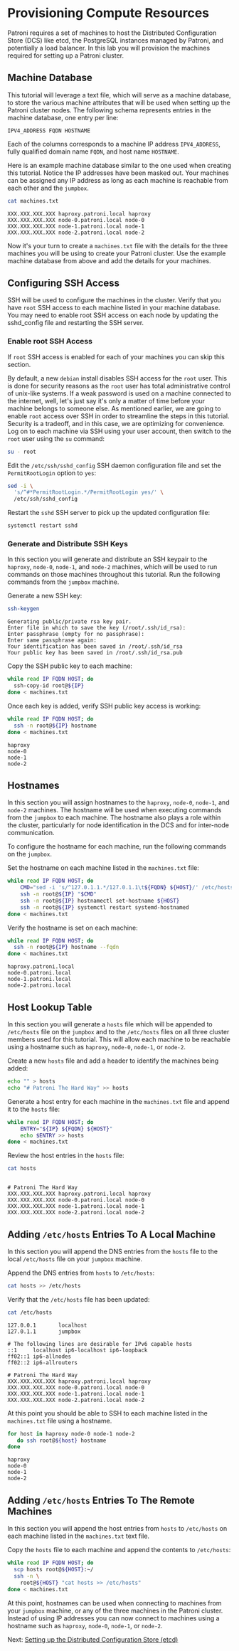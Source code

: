# Provisioning Compute Resources

Patroni requires a set of machines to host the Distributed Configuration Store (DCS) like etcd, the PostgreSQL instances managed by Patroni, and potentially a load balancer. In this lab you will provision the machines required for setting up a Patroni cluster.

## Machine Database

This tutorial will leverage a text file, which will serve as a machine database, to store the various machine attributes that will be used when setting up the Patroni cluster nodes. The following schema represents entries in the machine database, one entry per line:

```text
IPV4_ADDRESS FQDN HOSTNAME
```

Each of the columns corresponds to a machine IP address `IPV4_ADDRESS`, fully qualified domain name `FQDN`, and host name `HOSTNAME`.

Here is an example machine database similar to the one used when creating this tutorial. Notice the IP addresses have been masked out. Your machines can be assigned any IP address as long as each machine is reachable from each other and the `jumpbox`.

```bash
cat machines.txt
```

```text
XXX.XXX.XXX.XXX haproxy.patroni.local haproxy
XXX.XXX.XXX.XXX node-0.patroni.local node-0
XXX.XXX.XXX.XXX node-1.patroni.local node-1
XXX.XXX.XXX.XXX node-2.patroni.local node-2
```

Now it's your turn to create a `machines.txt` file with the details for the three machines you will be using to create your Patroni cluster. Use the example machine database from above and add the details for your machines.

## Configuring SSH Access

SSH will be used to configure the machines in the cluster. Verify that you have `root` SSH access to each machine listed in your machine database. You may need to enable root SSH access on each node by updating the sshd_config file and restarting the SSH server.

### Enable root SSH Access

If `root` SSH access is enabled for each of your machines you can skip this section.

By default, a new `debian` install disables SSH access for the `root` user. This is done for security reasons as the `root` user has total administrative control of unix-like systems. If a weak password is used on a machine connected to the internet, well, let's just say it's only a matter of time before your machine belongs to someone else. As mentioned earlier, we are going to enable `root` access over SSH in order to streamline the steps in this tutorial. Security is a tradeoff, and in this case, we are optimizing for convenience. Log on to each machine via SSH using your user account, then switch to the `root` user using the `su` command:

```bash
su - root
```

Edit the `/etc/ssh/sshd_config` SSH daemon configuration file and set the `PermitRootLogin` option to `yes`:

```bash
sed -i \
  's/^#*PermitRootLogin.*/PermitRootLogin yes/' \
  /etc/ssh/sshd_config
```

Restart the `sshd` SSH server to pick up the updated configuration file:

```bash
systemctl restart sshd
```

### Generate and Distribute SSH Keys

In this section you will generate and distribute an SSH keypair to the `haproxy`, `node-0`, `node-1`, and `node-2` machines, which will be used to run commands on those machines throughout this tutorial. Run the following commands from the `jumpbox` machine.

Generate a new SSH key:

```bash
ssh-keygen
```

```text
Generating public/private rsa key pair.
Enter file in which to save the key (/root/.ssh/id_rsa):
Enter passphrase (empty for no passphrase):
Enter same passphrase again:
Your identification has been saved in /root/.ssh/id_rsa
Your public key has been saved in /root/.ssh/id_rsa.pub
```

Copy the SSH public key to each machine:

```bash
while read IP FQDN HOST; do
  ssh-copy-id root@${IP}
done < machines.txt
```

Once each key is added, verify SSH public key access is working:

```bash
while read IP FQDN HOST; do
  ssh -n root@${IP} hostname
done < machines.txt
```

```text
haproxy
node-0
node-1
node-2
```

## Hostnames

In this section you will assign hostnames to the `haproxy`, `node-0`, `node-1`, and `node-2` machines. The hostname will be used when executing commands from the `jumpbox` to each machine. The hostname also plays a role within the cluster, particularly for node identification in the DCS and for inter-node communication.

To configure the hostname for each machine, run the following commands on the `jumpbox`.

Set the hostname on each machine listed in the `machines.txt` file:

```bash
while read IP FQDN HOST; do
    CMD="sed -i 's/^127.0.1.1.*/127.0.1.1\t${FQDN} ${HOST}/' /etc/hosts"
    ssh -n root@${IP} "$CMD"
    ssh -n root@${IP} hostnamectl set-hostname ${HOST}
    ssh -n root@${IP} systemctl restart systemd-hostnamed
done < machines.txt
```

Verify the hostname is set on each machine:

```bash
while read IP FQDN HOST; do
  ssh -n root@${IP} hostname --fqdn
done < machines.txt
```

```text
haproxy.patroni.local
node-0.patroni.local
node-1.patroni.local
node-2.patroni.local
```

## Host Lookup Table

In this section you will generate a `hosts` file which will be appended to `/etc/hosts` file on the `jumpbox` and to the `/etc/hosts` files on all three cluster members used for this tutorial. This will allow each machine to be reachable using a hostname such as `haproxy`, `node-0`, `node-1`, or `node-2`.

Create a new `hosts` file and add a header to identify the machines being added:

```bash
echo "" > hosts
echo "# Patroni The Hard Way" >> hosts
```

Generate a host entry for each machine in the `machines.txt` file and append it to the `hosts` file:

```bash
while read IP FQDN HOST; do
    ENTRY="${IP} ${FQDN} ${HOST}"
    echo $ENTRY >> hosts
done < machines.txt
```

Review the host entries in the `hosts` file:

```bash
cat hosts
```

```text

# Patroni The Hard Way
XXX.XXX.XXX.XXX haproxy.patroni.local haproxy
XXX.XXX.XXX.XXX node-0.patroni.local node-0
XXX.XXX.XXX.XXX node-1.patroni.local node-1
XXX.XXX.XXX.XXX node-2.patroni.local node-2
```

## Adding `/etc/hosts` Entries To A Local Machine

In this section you will append the DNS entries from the `hosts` file to the local `/etc/hosts` file on your `jumpbox` machine.

Append the DNS entries from `hosts` to `/etc/hosts`:

```bash
cat hosts >> /etc/hosts
```

Verify that the `/etc/hosts` file has been updated:

```bash
cat /etc/hosts
```

```text
127.0.0.1       localhost
127.0.1.1       jumpbox

# The following lines are desirable for IPv6 capable hosts
::1     localhost ip6-localhost ip6-loopback
ff02::1 ip6-allnodes
ff02::2 ip6-allrouters

# Patroni The Hard Way
XXX.XXX.XXX.XXX haproxy.patroni.local haproxy
XXX.XXX.XXX.XXX node-0.patroni.local node-0
XXX.XXX.XXX.XXX node-1.patroni.local node-1
XXX.XXX.XXX.XXX node-2.patroni.local node-2
```

At this point you should be able to SSH to each machine listed in the `machines.txt` file using a hostname.

```bash
for host in haproxy node-0 node-1 node-2
   do ssh root@${host} hostname
done
```

```text
haproxy
node-0
node-1
node-2
```

## Adding `/etc/hosts` Entries To The Remote Machines

In this section you will append the host entries from `hosts` to `/etc/hosts` on each machine listed in the `machines.txt` text file.

Copy the `hosts` file to each machine and append the contents to `/etc/hosts`:

```bash
while read IP FQDN HOST; do
  scp hosts root@${HOST}:~/
  ssh -n \
    root@${HOST} "cat hosts >> /etc/hosts"
done < machines.txt
```

At this point, hostnames can be used when connecting to machines from your `jumpbox` machine, or any of the three machines in the Patroni cluster. Instead of using IP addresses you can now connect to machines using a hostname such as `haproxy`, `node-0`, `node-1`, or `node-2`.

Next: [Setting up the Distributed Configuration Store (etcd)](04-setting-up-dcs.md)
